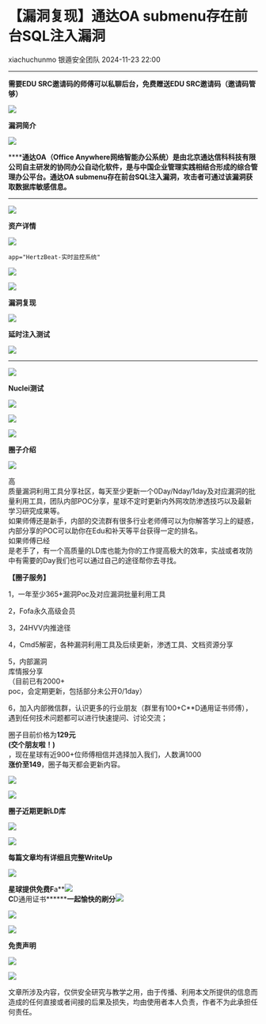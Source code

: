 #  【漏洞复现】通达OA submenu存在前台SQL注入漏洞   
xiachuchunmo  银遁安全团队   2024-11-23 22:00  
  
****  
**需要EDU SRC邀请码的师傅可以私聊后台，免费赠送EDU SRC邀请码（邀请码管够）**  
  
![](https://mmbiz.qpic.cn/mmbiz_gif/4yJaCArQwpACMJuBxI11jPgvHCxQZFQxPrt5iaQRibgGl0aIzFo4hDCYcFuyViag6zhuqNEjjeasfMEAy1rkaOahw/640?wx_fmt=gif&wxfrom=5&wx_lazy=1 "")  
  
  
**漏洞简介**  
  
  
![](https://mmbiz.qpic.cn/mmbiz_gif/4yJaCArQwpACMJuBxI11jPgvHCxQZFQxPrt5iaQRibgGl0aIzFo4hDCYcFuyViag6zhuqNEjjeasfMEAy1rkaOahw/640?wx_fmt=gif&wxfrom=5&wx_lazy=1 "")  
  
  
******通达OA（Office Anywhere网络智能办公系统）是由北京通达信科科技有限公司自主研发的协同办公自动化软件，是与中国企业管理实践相结合形成的综合管理办公平台。通达OA submenu存在前台SQL注入漏洞，攻击者可通过该漏洞获取数据库敏感信息。**  
****  
![](https://mmbiz.qpic.cn/mmbiz_gif/4yJaCArQwpACMJuBxI11jPgvHCxQZFQxPrt5iaQRibgGl0aIzFo4hDCYcFuyViag6zhuqNEjjeasfMEAy1rkaOahw/640?wx_fmt=gif&wxfrom=5&wx_lazy=1 "")  
  
  
**资产详情**  
  
  
![](https://mmbiz.qpic.cn/mmbiz_gif/4yJaCArQwpACMJuBxI11jPgvHCxQZFQxPrt5iaQRibgGl0aIzFo4hDCYcFuyViag6zhuqNEjjeasfMEAy1rkaOahw/640?wx_fmt=gif&wxfrom=5&wx_lazy=1 "")  
  
```
app="HertzBeat-实时监控系统"
```  
  
![](https://mmbiz.qpic.cn/sz_mmbiz_png/yeJvia5dNx5ibbTQkCYBhZbyoWZicHoXUgLyibYetRRcaYPgdvibeMbQicEQictEsMDBSdudd5uLQGMWyFUmJgCVxLDbw/640?wx_fmt=png&from=appmsg "")  
  
  
![](https://mmbiz.qpic.cn/mmbiz_gif/4yJaCArQwpACMJuBxI11jPgvHCxQZFQxPrt5iaQRibgGl0aIzFo4hDCYcFuyViag6zhuqNEjjeasfMEAy1rkaOahw/640?wx_fmt=gif&wxfrom=5&wx_lazy=1 "")  
  
  
**漏洞复现**  
  
  
![](https://mmbiz.qpic.cn/mmbiz_gif/4yJaCArQwpACMJuBxI11jPgvHCxQZFQxPrt5iaQRibgGl0aIzFo4hDCYcFuyViag6zhuqNEjjeasfMEAy1rkaOahw/640?wx_fmt=gif&wxfrom=5&wx_lazy=1 "")  
  
  
**延时注入测试**  
  
![](https://mmbiz.qpic.cn/sz_mmbiz_png/yeJvia5dNx5ibbTQkCYBhZbyoWZicHoXUgLdco6uRq24C85vhZWMgLTia9B1iaxVJic1MfcNQOdRj82yF3oaiaZp3kbww/640?wx_fmt=png&from=appmsg "")  
  
****  
![](https://mmbiz.qpic.cn/mmbiz_gif/4yJaCArQwpACMJuBxI11jPgvHCxQZFQxPrt5iaQRibgGl0aIzFo4hDCYcFuyViag6zhuqNEjjeasfMEAy1rkaOahw/640?wx_fmt=gif&wxfrom=5&wx_lazy=1 "")  
  
  
**Nuclei测试**  
  
  
![](https://mmbiz.qpic.cn/mmbiz_gif/4yJaCArQwpACMJuBxI11jPgvHCxQZFQxPrt5iaQRibgGl0aIzFo4hDCYcFuyViag6zhuqNEjjeasfMEAy1rkaOahw/640?wx_fmt=gif&wxfrom=5&wx_lazy=1 "")  
  
  
![](https://mmbiz.qpic.cn/sz_mmbiz_png/yeJvia5dNx5ibbTQkCYBhZbyoWZicHoXUgLIr2XAibUx1Hibx9N2cAibNnbGibZR3DWQtiaUsPpdzmUqsvucNuf6bvQCYw/640?wx_fmt=png&from=appmsg "")  
  
![](https://mmbiz.qpic.cn/mmbiz_gif/4yJaCArQwpACMJuBxI11jPgvHCxQZFQxPrt5iaQRibgGl0aIzFo4hDCYcFuyViag6zhuqNEjjeasfMEAy1rkaOahw/640?wx_fmt=gif&wxfrom=5&wx_lazy=1 "")  
  
  
**圈子介绍**  
  
  
![](https://mmbiz.qpic.cn/mmbiz_gif/4yJaCArQwpACMJuBxI11jPgvHCxQZFQxPrt5iaQRibgGl0aIzFo4hDCYcFuyViag6zhuqNEjjeasfMEAy1rkaOahw/640?wx_fmt=gif&wxfrom=5&wx_lazy=1 "")  
  
  
高  
质量漏洞利用工具分享社区，每天至少更新一个0Day/Nday/1day及对应漏洞的批量利用工具，团队内部POC分享，星球不定时更新内外网攻防渗透技巧以及最新学习研究成果等。  
如果师傅还是新手，内部的交流群有很多行业老师傅可以为你解答学习上的疑惑，内部分享的POC可以助你在Edu和补天等平台获得一定的排名。  
如果师傅已经  
是老手了，有一个高质量的LD库也能为你的工作提高极大的效率，实战或者攻防中有需要的Day我们也可以通过自己的途径帮你去寻找。  
  
**【圈子服务】**  
  
1，一年至少365+漏洞Poc及对应漏洞批量利用工具  
  
2，Fofa永久高级会员  
  
3，24HVV内推途径  
  
4，Cmd5解密，各种漏洞利用工具及后续更新，渗透工具、文档资源分享  
  
5，内部漏洞  
库情报分享  
（目前已有2000+  
poc，会定期更新，包括部分未公开0/1day）  
  
6，加入内部微信群，认识更多的行业朋友（群里有100+C**D通用证书师傅），遇到任何技术问题都可以进行快速提问、讨论交流；  
  
  
圈子目前价格为**129元**  
**(交个朋友啦！)**  
，现在星球有近900+位师傅相信并选择加入我们，人数满1000  
**涨价至149**，圈子每天都会更新内容。  
  
![](https://mmbiz.qpic.cn/sz_mmbiz_jpg/yeJvia5dNx5ibmJXuUnaww610JyW2aMD7XyghxoOEL12QTuKPMtygJ7abCibjickyRUpBPDf52hoXPRu3nWEmjzt5A/640?wx_fmt=jpeg&from=appmsg "")  
  
![](https://mmbiz.qpic.cn/mmbiz_gif/4yJaCArQwpACMJuBxI11jPgvHCxQZFQxPrt5iaQRibgGl0aIzFo4hDCYcFuyViag6zhuqNEjjeasfMEAy1rkaOahw/640?wx_fmt=gif&wxfrom=5&wx_lazy=1 "")  
  
  
**圈子近期更新LD库**  
  
  
![](https://mmbiz.qpic.cn/mmbiz_gif/4yJaCArQwpACMJuBxI11jPgvHCxQZFQxPrt5iaQRibgGl0aIzFo4hDCYcFuyViag6zhuqNEjjeasfMEAy1rkaOahw/640?wx_fmt=gif&wxfrom=5&wx_lazy=1 "")  
  
  
![](https://mmbiz.qpic.cn/sz_mmbiz_png/yeJvia5dNx5ib2O29UeBntrAgS16oXwLZvdELfGVX4sNVxPSiatCrY9NMx1M47giajq1iayjibDHo3axOViaY9L4ovZ5g/640?wx_fmt=png&from=appmsg "")  
  
**每篇文章均有详细且完整WriteUp**  
  
![](https://mmbiz.qpic.cn/sz_mmbiz_jpg/yeJvia5dNx5ibK7Dv4GdXpIuKGmLtjmiaeQuz0vbaPubOpv3oWAehI3Pr5flA7KQSUWtKIyycZezdAxmic5rpy2tHw/640?wx_fmt=other&wxfrom=5&wx_lazy=1&wx_co=1&tp=webp "")  
  
**星球提供免费F**a**![](https://mmbiz.qpic.cn/sz_mmbiz_png/yeJvia5dNx5ic3icibHW6nDoAAoX9Spv9mREyEWTD0kRZWwApI2LKZDlqDfFj0Hnbja85ppeKPty1oOKFD80G5iadWQ/640?wx_fmt=png&from=appmsg "")  
**C**D通用证书********一起愉快的刷分**![](https://mmbiz.qpic.cn/sz_mmbiz_png/yeJvia5dNx5ibz6ibFL4b8QBThc3t0ok0Gb7jsseWcrYsxNbv9qyQ0uhDib7TkUcLIIos2iaYlzL6TcF3ia2Rric1EH1g/640?wx_fmt=png&from=appmsg "")  
  
  
![](https://mmbiz.qpic.cn/sz_mmbiz_png/yeJvia5dNx5ickvP43lKosLxs8SB5kCSQQEP05NRM08qqN1YIrU1QF8ILRniaF4Vu2jbHhTypliczTnEuK5TXobk9A/640?wx_fmt=png&from=appmsg "")  
  
![](https://mmbiz.qpic.cn/mmbiz_gif/4yJaCArQwpACMJuBxI11jPgvHCxQZFQxPrt5iaQRibgGl0aIzFo4hDCYcFuyViag6zhuqNEjjeasfMEAy1rkaOahw/640?wx_fmt=gif&wxfrom=5&wx_lazy=1 "")  
  
  
**免责声明**  
  
  
![](https://mmbiz.qpic.cn/mmbiz_gif/4yJaCArQwpACMJuBxI11jPgvHCxQZFQxPrt5iaQRibgGl0aIzFo4hDCYcFuyViag6zhuqNEjjeasfMEAy1rkaOahw/640?wx_fmt=gif&wxfrom=5&wx_lazy=1 "")  
  
  
![](https://mmbiz.qpic.cn/mmbiz_gif/HVNK6rZ71oofHnCicjcYq2y5pSeBUgibJg8K4djZgn6iaWb6NGmqxIhX2oPlRmGe6Yk0xBODwnibFF8XCjxhEV3K7w/640?wx_fmt=gif&wxfrom=5&wx_lazy=1 "")  
  
文章所涉及内容，仅供安全研究与教学之用，由于传播、利用本文所提供的信息而造成的任何直接或者间接的后果及损失，均由使用者本人负责，作者不为此承担任何责任。  
  

